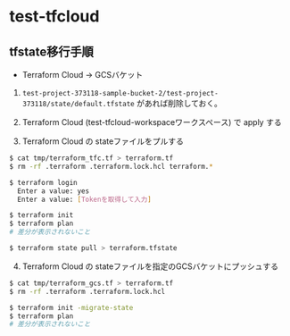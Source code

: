 # test-tfcloud

## tfstate移行手順

- Terraform Cloud -> GCSバケット

1. `test-project-373118-sample-bucket-2/test-project-373118/state/default.tfstate` があれば削除しておく。

2. Terraform Cloud (test-tfcloud-workspaceワークスペース) で apply する

3. Terraform Cloud の stateファイルをプルする
```bash
$ cat tmp/terraform_tfc.tf > terraform.tf
$ rm -rf .terraform .terraform.lock.hcl terraform.*

$ terraform login
  Enter a value: yes
  Enter a value: [Tokenを取得して入力]

$ terraform init
$ terraform plan
# 差分が表示されないこと

$ terraform state pull > terraform.tfstate
```

4. Terraform Cloud の stateファイルを指定のGCSバケットにプッシュする

```bash
$ cat tmp/terraform_gcs.tf > terraform.tf
$ rm -rf .terraform .terraform.lock.hcl

$ terraform init -migrate-state
$ terraform plan
# 差分が表示されないこと
```
